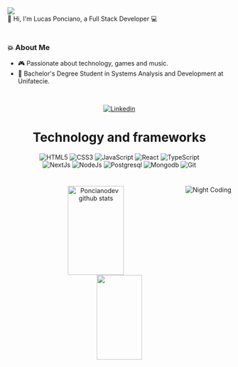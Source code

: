 <img src="https://komarev.com/ghpvc/?username=poncianodev&color=blueviolet&style=flat">

<br>
👋 Hi, I'm Lucas Ponciano, a Full Stack Developer 💻

 <br>
 <br>

### 💥  About Me
  
- 🎮 Passionate about technology, games and music.
- 📖 Bachelor's Degree Student in Systems Analysis and Development at Unifatecie.
 
 <br>

<div align="center">


[![Linkedin](https://img.shields.io/badge/LinkedIn-0077B5?style=for-the-badge&logo=linkedin&logoColor=white)](https://www.linkedin.com/in/lucas-ponciano/)

<h1></h1>

<h1>Technology and frameworks</h1>

<div style="display: inline_block">
<img alt="HTML5" src="https://img.shields.io/badge/html5%20-%23E34F26.svg?&style=for-the-badge&logo=html5&logoColor=white"/>
<img alt="CSS3" src="https://img.shields.io/badge/css3%20-%231572B6.svg?&style=for-the-badge&logo=css3&logoColor=white"/>
<img align="align" alt="JavaScript" src="https://img.shields.io/badge/JavaScript-F7DF1E?style=for-the-badge&logo=javascript&logoColor=black"/>
<img align="align" alt="React" src="https://img.shields.io/badge/React-61DAFB?style=for-the-badge&logo=react&logoColor=black"/>
<img align="align" alt="TypeScript" src="https://img.shields.io/badge/TypeScript-3178C6?style=for-the-badge&logo=typescript&logoColor=white"/>
</div>
<div style="display: inline_block">
 <img align="align" alt="NextJs" src="https://img.shields.io/badge/next.js-000000?style=for-the-badge&logo=nextdotjs&logoColor=white"/>
<img align="align" alt="NodeJs" src="https://img.shields.io/badge/node.js-339933?style=for-the-badge&logo=Node.js&logoColor=white"/>
<img align="align" alt="Postgresql" src="https://img.shields.io/badge/postgresql-4169e1?style=for-the-badge&logo=postgresql&logoColor=white"/>
<img align="align" alt="Mongodb" src="https://img.shields.io/badge/-MongoDB-13aa52?style=for-the-badge&logo=mongodb&logoColor=white"/>
<img alt="Git" src="https://img.shields.io/badge/git%20-%23F05033.svg?&style=for-the-badge&logo=git&logoColor=white"/>
 </div>
<h1></h1> 

 
<img alt="Night Coding" src="https://alirezajawadi.ir/Night-Coding.gif" align="right"/>

<div align="center">  
  <img width="50%" height="200px" src="https://github-readme-stats.vercel.app/api?username=poncianodev&show_icons=true&count_private=true&hide_border=true&title_color=ff91a4&icon_color=ff91a4&text_color=c9d1d9&bg_color=0d1117" alt="Poncianodev github stats" /> 
  <img width="45%" height="190px" src="https://github-readme-stats.vercel.app/api/top-langs/?username=poncianodev&layout=compact&hide_border=true&title_color=ff91a4&text_color=ff91a4&bg_color=0d1117" />
</div>

